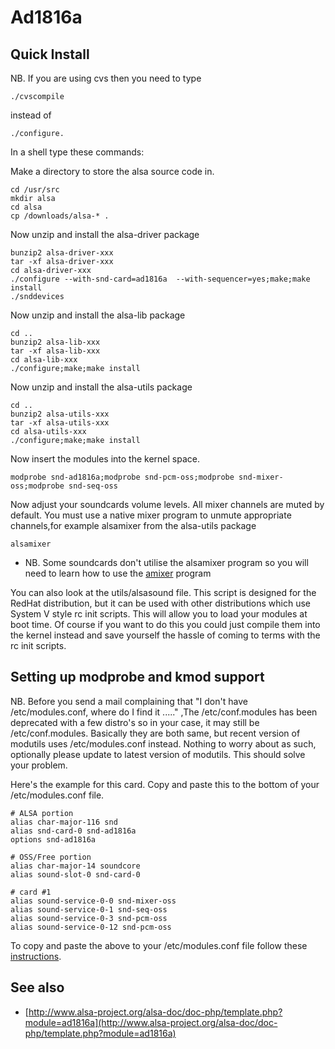 Ad1816a
=======

Quick Install
-------------

NB. If you are using cvs then you need to type

    ./cvscompile

instead of

    ./configure.

In a shell type these commands:

Make a directory to store the alsa source code in.

    cd /usr/src
    mkdir alsa
    cd alsa
    cp /downloads/alsa-* .

Now unzip and install the alsa-driver package

    bunzip2 alsa-driver-xxx
    tar -xf alsa-driver-xxx
    cd alsa-driver-xxx
    ./configure --with-snd-card=ad1816a  --with-sequencer=yes;make;make install
    ./snddevices

Now unzip and install the alsa-lib package

    cd ..
    bunzip2 alsa-lib-xxx
    tar -xf alsa-lib-xxx
    cd alsa-lib-xxx
    ./configure;make;make install

Now unzip and install the alsa-utils package

    cd ..
    bunzip2 alsa-utils-xxx
    tar -xf alsa-utils-xxx
    cd alsa-utils-xxx
    ./configure;make;make install

Now insert the modules into the kernel space.

    modprobe snd-ad1816a;modprobe snd-pcm-oss;modprobe snd-mixer-oss;modprobe snd-seq-oss

Now adjust your soundcards volume levels. All mixer channels are muted
by default. You must use a native mixer program to unmute appropriate
channels,for example alsamixer from the alsa-utils package

    alsamixer

-   NB. Some soundcards don't utilise the alsamixer program so you will
    need to learn how to use the [amixer](/Amixer "Amixer") program

You can also look at the utils/alsasound file. This script is designed
for the RedHat distribution, but it can be used with other distributions
which use System V style rc init scripts. This will allow you to load
your modules at boot time. Of course if you want to do this you could
just compile them into the kernel instead and save yourself the hassle
of coming to terms with the rc init scripts.

Setting up modprobe and kmod support
------------------------------------

NB. Before you send a mail complaining that "I don't have
/etc/modules.conf, where do I find it ....." ,The /etc/conf.modules has
been deprecated with a few distro's so in your case, it may still be
/etc/conf.modules. Basically they are both same, but recent version of
modutils uses /etc/modules.conf instead. Nothing to worry about as such,
optionally please update to latest version of modutils. This should
solve your problem.

Here's the example for this card. Copy and paste this to the bottom of
your /etc/modules.conf file.

    # ALSA portion
    alias char-major-116 snd
    alias snd-card-0 snd-ad1816a
    options snd-ad1816a

    # OSS/Free portion
    alias char-major-14 soundcore
    alias sound-slot-0 snd-card-0

    # card #1
    alias sound-service-0-0 snd-mixer-oss
    alias sound-service-0-1 snd-seq-oss
    alias sound-service-0-3 snd-pcm-oss
    alias sound-service-0-12 snd-pcm-oss

To copy and paste the above to your /etc/modules.conf file follow these
[instructions](/Instructions "Instructions").

See also
--------

-   [http://www.alsa-project.org/alsa-doc/doc-php/template.php?module=ad1816a](http://www.alsa-project.org/alsa-doc/doc-php/template.php?module=ad1816a)
